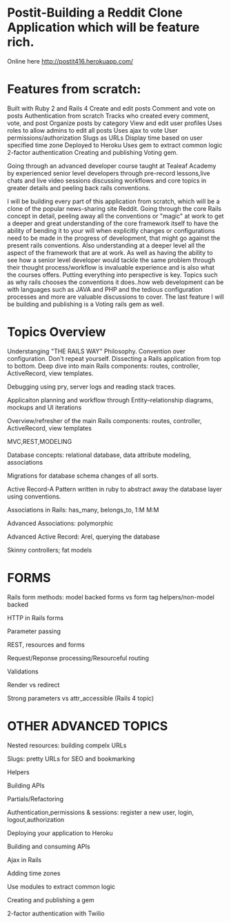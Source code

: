 Postit-Building a Reddit Clone Application which will be feature rich.
=======

Online here http://postit416.herokuapp.com/

Features from scratch:
=========

Built with Ruby 2 and Rails 4
Create and edit posts
Comment and vote on posts
Authentication from scratch
Tracks who created every comment, vote, and post
Organize posts by category
View and edit user profiles
Uses roles to allow admins to edit all posts
Uses ajax to vote
User permissions/authorization
Slugs as URLs
Display time based on user specified time zone
Deployed to Heroku
Uses gem to extract common logic
2-factor authentication
Creating and publishing Voting gem.


Going through an advanced developer course taught at Tealeaf Academy by experienced senior level developers through pre-record lessons,live chats and live video sessions discussing workflows and core topics in greater details and peeling back rails conventions. 

I will be building every part of this application from scratch, which will be a clone of the popular news-sharing site Reddit. Going through the core Rails concept in detail, peeling away all the conventions or "magic" at work to get a deeper and great understanding of the core framework itself to have the ability of bending it to your will when explicitly changes or configurations need to be made in the progress of development, that might go against the present rails conventions. Also understanding at a deeper level all the aspect of the framework that are at work. As well as having the ability to see how a senior level developer would tackle the same problem through their thought process/workflow is invaluable experience and is also what the courses offers. Putting everything into perspective is key. Topics such as why rails chooses the conventions it does..how web development can be with languages such as JAVA and PHP and the tedious configuration processes and more are valuable discussions to cover. The last feature I will be building and publishing is a Voting rails gem as well.

 Topics Overview
 ===============

Understanging "THE RAILS WAY" Philosophy.
Convention over configuration.
Don't repeat yourself.
Dissecting a Rails application from top to bottom.
Deep dive into main Rails components: routes, controller, ActiveRecord, view templates.


Debugging using pry, server logs and reading stack traces.

Applicaiton planning and workflow through Entity–relationship diagrams, mockups and UI iterations

Overview/refresher of the main Rails components: routes, controller, ActiveRecord, view templates

MVC,REST,MODELING

Database concepts: relational database, data attribute modeling, associations

Migrations for database schema changes of all sorts.

Active Record-A Pattern written in ruby to abstract away the database layer using conventions.

Associations in Rails: has_many, belongs_to, 1:M M:M

Advanced Associations: polymorphic

Advanced Active Record: Arel, querying the database

Skinny controllers; fat models

FORMS
=====

Rails form methods: model backed forms vs form tag helpers/non-model backed

HTTP in Rails forms

Parameter passing

REST, resources and forms

Request/Reponse processing/Resourceful routing

Validations

Render vs redirect

Strong parameters vs attr_accessible (Rails 4 topic)

OTHER ADVANCED TOPICS
===============

Nested resources: building compelx URLs

Slugs: pretty URLs for SEO and bookmarking

Helpers

Building APIs

Partials/Refactoring

Authentication,permissions & sessions: register a new user, login, logout,authorization

Deploying your application to Heroku

Building and consuming APIs

Ajax in Rails

Adding time zones

Use modules to extract common logic

Creating and publishing a gem

2-factor authentication with Twilio
